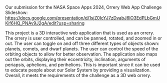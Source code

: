 Our submission for the NASA Space Apps 2024, Orrery Web App Challenge
Slideshow: https://docs.google.com/presentation/d/1sjZ0IcYJ7zDvabJ6lO3EdPLbGmUKif6HQ_PNAv9J2gA/edit?usp=sharing

This project is a 3D interactive web application that is used as an orrery. The orrery is user controlled, and can be panned, rotated, and zoomed in or out. The user can toggle on and off three different types of objects shown: planets, comets, and dwarf planets. The user can control the speed of the orbiting objects to allow for better observation. The application also maps out the orbits, displaying their eccentricity, inclination, arguments of periapsis, aphelions, and perihelions. This is important since it can be used to educate people about our Solar System by providing a visualization. Overall, it meets the requirements of the challenge as a 3D web orrery.
